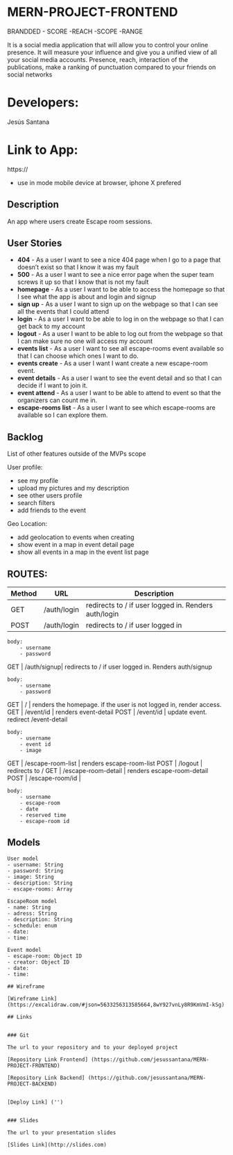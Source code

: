 # MERN-PROJECT-FRONTEND

BRANDDED - SCORE -REACH -SCOPE -RANGE

It is a social media application that will allow you to control your online presence. It will measure your influence and give you a unified view of all your social media accounts. Presence, reach, interaction of the publications, make a ranking of punctuation compared to your friends on social networks

# Developers: 

Jesús Santana

# Link to App: 

https://

* use in mode mobile device at browser, iphone X prefered


## Description

An app where users create Escape room sessions.
 
## User Stories

- **404** - As a user I want to see a nice 404 page when I go to a page that doesn’t exist so that I know it was my fault 
- **500** - As a user I want to see a nice error page when the super team screws it up so that I know that is not my fault
- **homepage** - As a user I want to be able to access the homepage so that I see what the app is about and login and signup
- **sign up** - As a user I want to sign up on the webpage so that I can see all the events that I could attend
- **login** - As a user I want to be able to log in on the webpage so that I can get back to my account
- **logout** - As a user I want to be able to log out from the webpage so that I can make sure no one will access my account
- **events list** - As a user I want to see all escape-rooms event available so that I can choose which ones I want to do.
- **events create** - As a user I want I want create a new escape-room event.
- **event details** - As a user I want to see the event detail and so that I can decide if I want to join it.
- **event attend** - As a user I want to be able to attend to event so that the organizers can count me in.
- **escape-rooms list** - As a user I want to see which escape-rooms are available so I can explore them.

## Backlog

List of other features outside of the MVPs scope

User profile:
- see my profile
- upload my pictures and my description
- see other users profile
- search filters
- add friends to the event

Geo Location:
- add geolocation to events when creating
- show event in a map in event detail page
- show all events in a map in the event list page



## ROUTES:

|Method|URL|Description|
|---|---|---|
GET | /auth/login | redirects to / if user logged in. Renders auth/login
POST | /auth/login | redirects to / if user logged in

```
body:
    - username
    - password

```

GET | /auth/signup| redirects to / if user logged in. Renders auth/signup

```
body:
    - username
    - password
```
GET | / | renders the homepage. if the user is not logged in, render access. 
GET | /event/id | renders event-detail
POST | /event/id | update event. redirect /event-detail
```
body:
    - username
    - event id 
    - image
```
GET | /escape-room-list | renders escape-room-list
POST | /logout | redirects to /
GET | /escape-room-detail | renders escape-room-detail
POST | /escape-room/id | 
```
body:
    - username
    - escape-room
    - date
    - reserved time
    - escape-room id
```



## Models

```
User model
- username: String
- password: String
- image: String
- description: String
- escape-rooms: Array

```
```
EscapeRoom model
- name: String
- adress: String
- description: String
- schedule: enum
- date: 
- time: 
```
```
Event model
- escape-room: Object ID
- creator: Object ID
- date: 
- time: 
```
``` 
## Wireframe

[Wireframe Link] (https://excalidraw.com/#json=5633256313585664,8wY927vnLy8R9KmVmI-kSg)

## Links


### Git

The url to your repository and to your deployed project

[Repository Link Frontend] (https://github.com/jesussantana/MERN-PROJECT-FRONTEND)

[Repository Link Backend] (https://github.com/jesussantana/MERN-PROJECT-BACKEND)


[Deploy Link] ('')


### Slides

The url to your presentation slides

[Slides Link](http://slides.com)
